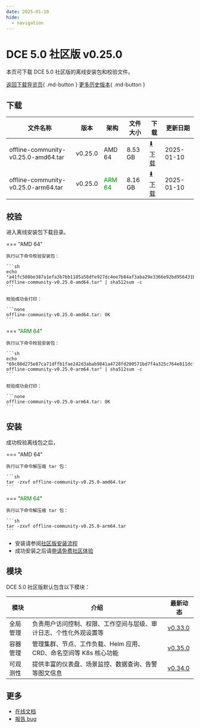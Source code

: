 ```yaml
---
date: 2025-01-10
hide:
  - navigation
---
```


# DCE 5.0 社区版 v0.25.0

本页可下载 DCE 5.0 社区版的离线安装包和校验文件。

[返回下载导览页](../index.md){ .md-button } [更多历史版本](./dce5-installer-history.md){ .md-button }

## 下载

| 文件名称 | 版本 | 架构 | 文件大小 | 下载 | 更新日期 |
| ------- | --- | ---- | ------ | --- | ------- |
| offline-community-v0.25.0-amd64.tar | v0.25.0 | AMD 64 | 8.53 GB | [:arrow_down: 下载](https://qiniu-download-public.daocloud.io/DaoCloud_Enterprise/dce5/offline-community-v0.25.0-amd64.tar) | 2025-01-10 |
| offline-community-v0.25.0-arm64.tar | v0.25.0 | <font color="green">ARM 64</font> | 8.16 GB | [:arrow_down: 下载](https://qiniu-download-public.daocloud.io/DaoCloud_Enterprise/dce5/offline-community-v0.25.0-arm64.tar) | 2025-01-10 |

## 校验

进入离线安装包下载目录。

=== "AMD 64"

    执行以下命令校验安装包：

    ```sh
    echo "a41fc508be387a1efa3b7bb1185a58dfe927dc4ee7b84af3aba29e3366e92bd956431b8fd8e8570f22da5daeb86a96e4daad779a2a94bb737dac34d762b0e856  offline-community-v0.25.0-amd64.tar" | sha512sum -c
    ```

    校验成功会打印：

    ```none
    offline-community-v0.25.0-amd64.tar: OK
    ```

=== "<font color="green">ARM 64</font>"

    执行以下命令校验安装包：

    ```sh
    echo "69c88d275e87ca71dffb1fae242d3abab9841a4728fd200571bd7f4a325c764e811dcfb8219588f305767f05f04375be42e842466685fdc2cbe3df779b41221a  offline-community-v0.25.0-arm64.tar" | sha512sum -c
    ```

    校验成功会打印：

    ```none
    offline-community-v0.25.0-arm64.tar: OK
    ```

## 安装

成功校验离线包之后，

=== "AMD 64"

    执行以下命令解压缩 tar 包：

    ```sh
    tar -zxvf offline-community-v0.25.0-amd64.tar
    ```

=== "<font color="green">ARM 64</font>"

    执行以下命令解压缩 tar 包：

    ```sh
    tar -zxvf offline-community-v0.25.0-arm64.tar
    ```

- 安装请参阅[社区版安装流程](../../install/community/k8s/online.md#_2)
- 成功安装之后请[申请免费社区体验](../../dce/license0.md)

## 模块

DCE 5.0 社区版默认包含以下模块：

| 模块     | 介绍            | 最新动态         |
| -------- | -------------- | -------------- |
| 全局管理 | 负责用户访问控制、权限、工作空间与层级、审计日志、个性化外观设置等 | [v0.33.0](../../ghippo/intro/release-notes.md#v0330) |
| 容器管理 | 管理集群、节点、工作负载、Helm 应用、CRD、命名空间等 K8s 核心功能 | [v0.35.0](../../kpanda/intro/release-notes.md#v0350) |
| 可观测性 | 提供丰富的仪表盘、场景监控、数据查询、告警等图文信息 | [v0.34.0](../../insight/intro/release-notes.md#v0340) |

## 更多

- [在线文档](../../dce/index.md)
- [报告 bug](https://github.com/DaoCloud/DaoCloud-docs/issues)
